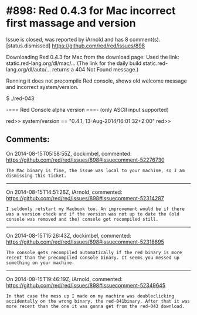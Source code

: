 
#898: Red 0.4.3 for Mac incorrect first massage and version
================================================================================
Issue is closed, was reported by iArnold and has 8 comment(s).
[status.dismissed]
<https://github.com/red/red/issues/898>

Downloading Red 0.4.3 for Mac from the download page:
Used the link: static.red-lang.org/dl/mac/…
(The link for the daily build static.red-lang.org/dl/auto/… returns a 404 Not Found message.)

Running it does not precompile Red console, shows old welcome message and incorrect system/version.

$ ./red-043

-=== Red Console alpha version ===-
(only ASCII input supported)

red>> system/version
== "0.4.1, 13-Aug-2014/16:01:32+2:00"
red>> 



Comments:
--------------------------------------------------------------------------------

On 2014-08-15T05:58:55Z, dockimbel, commented:
<https://github.com/red/red/issues/898#issuecomment-52276730>

    The Mac binary is fine, the issue was local to your machine, so I am dismissing this ticket.

--------------------------------------------------------------------------------

On 2014-08-15T14:51:26Z, iArnold, commented:
<https://github.com/red/red/issues/898#issuecomment-52314287>

    I seldomly retstart my Macbook too. An improvement would be if there was a version check and if the version was not up to date the (old console was removed and the) console got recompiled still.

--------------------------------------------------------------------------------

On 2014-08-15T15:26:43Z, dockimbel, commented:
<https://github.com/red/red/issues/898#issuecomment-52318695>

    The console gets recompiled automatically if the red binary is more recent than the precompiled console binary. It seems you messed up something on your machine.

--------------------------------------------------------------------------------

On 2014-08-15T19:46:19Z, iArnold, commented:
<https://github.com/red/red/issues/898#issuecomment-52349645>

    In that case the mess up I made on my machine was doubleclicking accidentally on the wrong binary, the red-041binary. After that it was more recent than the one it was gonna get from the red-043 download.

